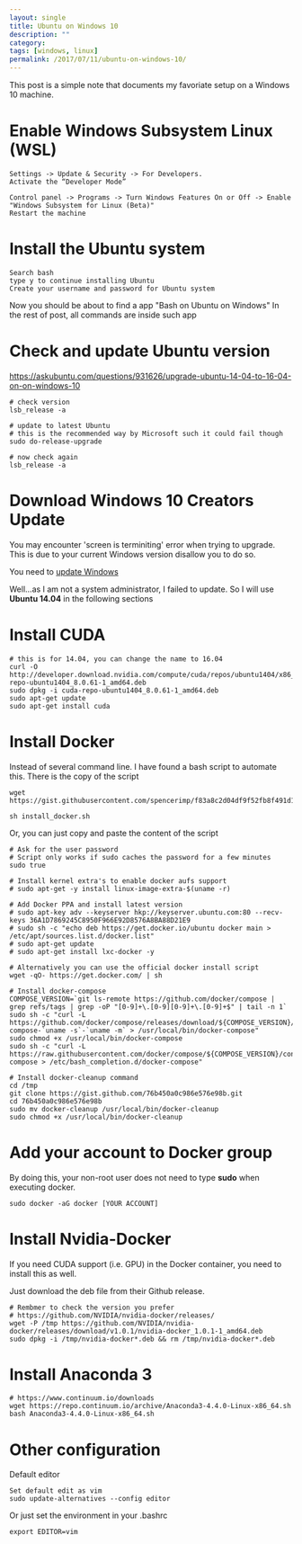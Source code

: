 ```yaml
---
layout: single
title: Ubuntu on Windows 10
description: ""
category:
tags: [windows, linux]
permalink: /2017/07/11/ubuntu-on-windows-10/
---
```

This post is a simple note that documents my favoriate setup on a Windows 10 machine.


# Enable Windows Subsystem Linux (WSL)

```
Settings -> Update & Security -> For Developers.
Activate the “Developer Mode”

Control panel -> Programs -> Turn Windows Features On or Off -> Enable "Windows Subsystem for Linux (Beta)"
Restart the machine
```

# Install the Ubuntu system
```
Search bash
type y to continue installing Ubuntu
Create your username and password for Ubuntu system
```
Now you should be about to find a app "Bash on Ubuntu on Windows"
In the rest of post, all commands are inside such app

# Check and update Ubuntu version
https://askubuntu.com/questions/931626/upgrade-ubuntu-14-04-to-16-04-on-on-windows-10

```
# check version
lsb_release -a

# update to latest Ubuntu
# this is the recommended way by Microsoft such it could fail though
sudo do-release-upgrade

# now check again
lsb_release -a
```

# Download Windows 10 Creators Update

You may encounter 'screen is terminiting' error when trying to upgrade. This is due to your current Windows version disallow you to do so.

You need to [update Windows](https://support.microsoft.com/en-us/instantanswers/d4efb316-79f0-1aa1-9ef3-dcada78f3fa0/get-the-windows-10-creators-update)

Well...as I am not a system administrator, I failed to update. So I will use **Ubuntu 14.04** in the following sections


# Install CUDA
```
# this is for 14.04, you can change the name to 16.04
curl -O http://developer.download.nvidia.com/compute/cuda/repos/ubuntu1404/x86_64/cuda-repo-ubuntu1404_8.0.61-1_amd64.deb
sudo dpkg -i cuda-repo-ubuntu1404_8.0.61-1_amd64.deb
sudo apt-get update
sudo apt-get install cuda
```

# Install Docker

Instead of several command line. I have found a bash script to automate this. There is the copy of the script

```
wget https://gist.githubusercontent.com/spencerimp/f83a8c2d04df9f52fb8f491d1d0323b7/raw/b8831145bf425cd4e767c371d884286ec6036464/install_docker.sh

sh install_docker.sh
```

Or, you can just copy and paste the content of the script

```
# Ask for the user password
# Script only works if sudo caches the password for a few minutes
sudo true

# Install kernel extra's to enable docker aufs support
# sudo apt-get -y install linux-image-extra-$(uname -r)

# Add Docker PPA and install latest version
# sudo apt-key adv --keyserver hkp://keyserver.ubuntu.com:80 --recv-keys 36A1D7869245C8950F966E92D8576A8BA88D21E9
# sudo sh -c "echo deb https://get.docker.io/ubuntu docker main > /etc/apt/sources.list.d/docker.list"
# sudo apt-get update
# sudo apt-get install lxc-docker -y

# Alternatively you can use the official docker install script
wget -qO- https://get.docker.com/ | sh

# Install docker-compose
COMPOSE_VERSION=`git ls-remote https://github.com/docker/compose | grep refs/tags | grep -oP "[0-9]+\.[0-9][0-9]+\.[0-9]+$" | tail -n 1`
sudo sh -c "curl -L https://github.com/docker/compose/releases/download/${COMPOSE_VERSION}/docker-compose-`uname -s`-`uname -m` > /usr/local/bin/docker-compose"
sudo chmod +x /usr/local/bin/docker-compose
sudo sh -c "curl -L https://raw.githubusercontent.com/docker/compose/${COMPOSE_VERSION}/contrib/completion/bash/docker-compose > /etc/bash_completion.d/docker-compose"

# Install docker-cleanup command
cd /tmp
git clone https://gist.github.com/76b450a0c986e576e98b.git
cd 76b450a0c986e576e98b
sudo mv docker-cleanup /usr/local/bin/docker-cleanup
sudo chmod +x /usr/local/bin/docker-cleanup
```

# Add your account to Docker group

By doing this, your non-root user does not need to type **sudo** when executing docker.

```
sudo docker -aG docker [YOUR ACCOUNT]
```

# Install Nvidia-Docker
If you need CUDA support (i.e. GPU) in the Docker container, you need to install this as well.

Just download the deb file from their Github release.

```
# Rembmer to check the version you prefer
# https://github.com/NVIDIA/nvidia-docker/releases/
wget -P /tmp https://github.com/NVIDIA/nvidia-docker/releases/download/v1.0.1/nvidia-docker_1.0.1-1_amd64.deb
sudo dpkg -i /tmp/nvidia-docker*.deb && rm /tmp/nvidia-docker*.deb
```

# Install Anaconda 3

```
# https://www.continuum.io/downloads
wget https://repo.continuum.io/archive/Anaconda3-4.4.0-Linux-x86_64.sh
bash Anaconda3-4.4.0-Linux-x86_64.sh
```

# Other configuration

Default editor

```
Set default edit as vim
sudo update-alternatives --config editor
```

Or just set the environment in your .bashrc

```
export EDITOR=vim
```



